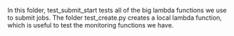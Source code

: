 In this folder, test_submit_start tests all of the big lambda functions we use to submit jobs. The folder test_create.py creates a local lambda function, which is useful to test the monitoring functions we have. 
